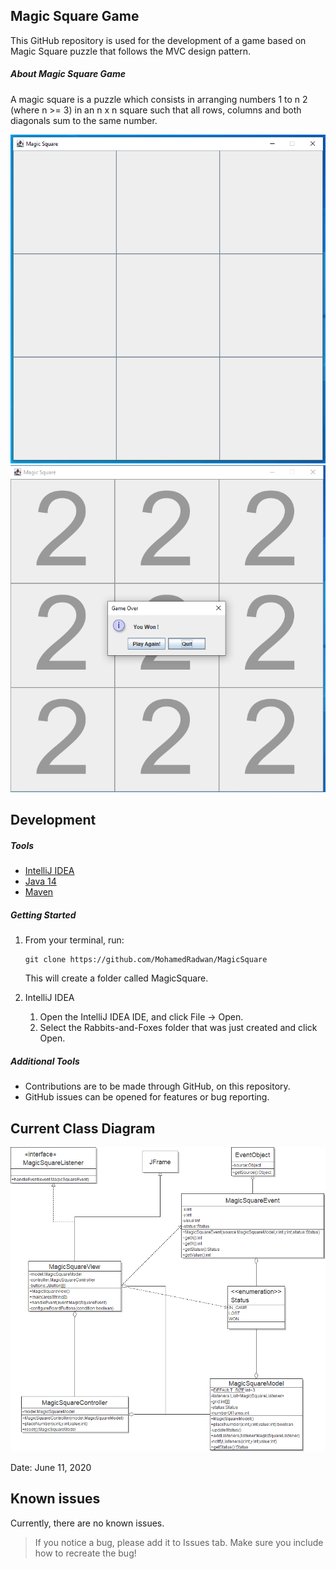 ## Magic Square Game

This GitHub repository is used for the development of a game based on Magic Square puzzle that follows the MVC design pattern.

##### About Magic Square Game
A magic square is a puzzle which consists in arranging numbers 1 to n
2 (where n >= 3) in
an n x n square such that all rows, columns and both diagonals sum to the same number. 

<img src="board.png" alt="Board">
<img src="winningBoard.png" alt="Winning Board">


## Development

##### Tools

- [IntelliJ IDEA](https://www.jetbrains.com/idea/download/)
- [Java 14](https://adoptopenjdk.net/)
- [Maven](https://maven.apache.org/download.cgi)

##### Getting Started

1. From your terminal, run:
   ```
   git clone https://github.com/MohamedRadwan/MagicSquare
   ```
   This will create a folder called MagicSquare.
    
2. IntelliJ IDEA
    1. Open the IntelliJ IDEA IDE, and click File -> Open.
    2. Select the Rabbits-and-Foxes folder that was just created and click Open.
    
##### Additional Tools

- Contributions are to be made through GitHub, on this repository.
- GitHub issues can be opened for features or bug reporting.

## Current Class Diagram

<p style="text-align:right">
<img src="classDiagram.png" alt="Class Diagram">
</p>
Date: June 11, 2020

## Known issues

Currently, there are no known issues.

> If you notice a bug, please add it to Issues tab. Make sure you include how to recreate the bug!
